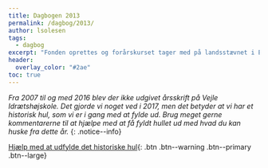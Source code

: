 ```yaml
---
title: Dagbogen 2013
permalink: /dagbog/2013/
author: lsolesen
tags:
  - dagbog
excerpt: "Fonden oprettes og forårskurset tager med på landsstævnet i Esbjerg."
header:
  overlay_color: "#2ae"
toc: true
---
```


_Fra 2007 til og med 2016 blev der ikke udgivet årsskrift på Vejle Idrætshøjskole. Det gjorde vi noget ved i 2017, men det betyder at vi har et historisk hul, som vi er i gang med at fylde ud. Brug meget gerne kommentarerne til at hjælpe med at få fyldt hullet ud med hvad du kan huske fra dette år._
{: .notice--info}

[<i class='fas fa-question'></i> Hjælp med at udfylde det historiske hul](https://docs.google.com/document/d/1mDOVQTxPrbPRyGXdPV7JxUsOEOPiO6bm7l_9ZKD5Xuo/edit?usp=sharing){: .btn .btn--warning .btn--primary .btn--large}
